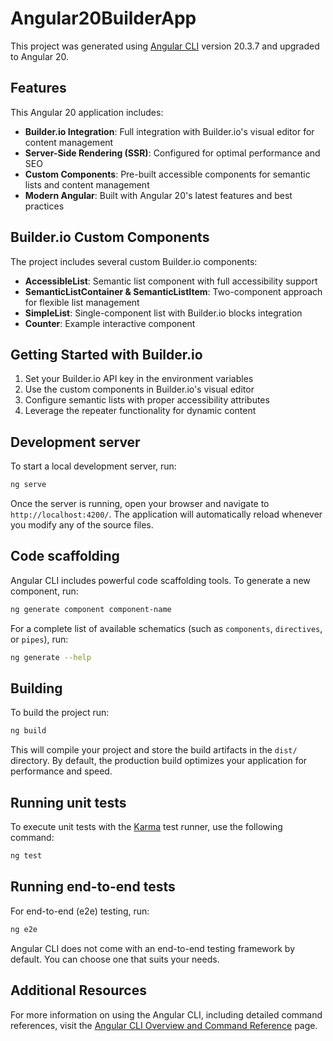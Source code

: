 # Angular20BuilderApp

This project was generated using [Angular CLI](https://github.com/angular/angular-cli) version 20.3.7 and upgraded to Angular 20.

## Features

This Angular 20 application includes:

- **Builder.io Integration**: Full integration with Builder.io's visual editor for content management
- **Server-Side Rendering (SSR)**: Configured for optimal performance and SEO
- **Custom Components**: Pre-built accessible components for semantic lists and content management
- **Modern Angular**: Built with Angular 20's latest features and best practices

## Builder.io Custom Components

The project includes several custom Builder.io components:

- **AccessibleList**: Semantic list component with full accessibility support
- **SemanticListContainer & SemanticListItem**: Two-component approach for flexible list management
- **SimpleList**: Single-component list with Builder.io blocks integration
- **Counter**: Example interactive component

## Getting Started with Builder.io

1. Set your Builder.io API key in the environment variables
2. Use the custom components in Builder.io's visual editor
3. Configure semantic lists with proper accessibility attributes
4. Leverage the repeater functionality for dynamic content

## Development server

To start a local development server, run:

```bash
ng serve
```

Once the server is running, open your browser and navigate to `http://localhost:4200/`. The application will automatically reload whenever you modify any of the source files.

## Code scaffolding

Angular CLI includes powerful code scaffolding tools. To generate a new component, run:

```bash
ng generate component component-name
```

For a complete list of available schematics (such as `components`, `directives`, or `pipes`), run:

```bash
ng generate --help
```

## Building

To build the project run:

```bash
ng build
```

This will compile your project and store the build artifacts in the `dist/` directory. By default, the production build optimizes your application for performance and speed.

## Running unit tests

To execute unit tests with the [Karma](https://karma-runner.github.io) test runner, use the following command:

```bash
ng test
```

## Running end-to-end tests

For end-to-end (e2e) testing, run:

```bash
ng e2e
```

Angular CLI does not come with an end-to-end testing framework by default. You can choose one that suits your needs.

## Additional Resources

For more information on using the Angular CLI, including detailed command references, visit the [Angular CLI Overview and Command Reference](https://angular.dev/tools/cli) page.
